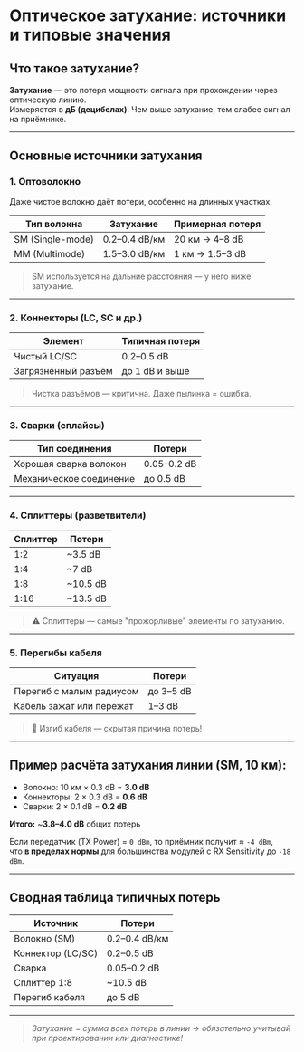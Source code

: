 # Оптическое затухание: источники и типовые значения

##  Что такое затухание?

**Затухание** — это потеря мощности сигнала при прохождении через оптическую линию.  
Измеряется в **дБ (децибелах)**. Чем выше затухание, тем слабее сигнал на приёмнике.

---

##  Основные источники затухания

### 1.  Оптоволокно
Даже чистое волокно даёт потери, особенно на длинных участках.

| Тип волокна      | Затухание     | Примерная потеря |
| ---------------- | ------------- | ---------------- |
| SM (Single-mode) | 0.2–0.4 dB/км | 20 км → 4–8 dB   |
| MM (Multimode)   | 1.5–3.0 dB/км | 1 км → 1.5–3 dB  |

>  SM используется на дальние расстояния — у него ниже затухание.

---

### 2. Коннекторы (LC, SC и др.)

| Элемент             | Типичная потеря |
| ------------------- | --------------- |
| Чистый LC/SC        | 0.2–0.5 dB      |
| Загрязнённый разъём | до 1 dB и выше  |

>  Чистка разъёмов — критична. Даже пылинка = ошибка.

---

### 3.  Сварки (сплайсы)

| Тип соединения          | Потери      |
| ----------------------- | ----------- |
| Хорошая сварка волокон  | 0.05–0.2 dB |
| Механическое соединение | до 0.5 dB   |

---

### 4.  Сплиттеры (разветвители)

| Сплиттер | Потери   |
| -------- | -------- |
| 1:2      | ~3.5 dB  |
| 1:4      | ~7 dB    |
| 1:8      | ~10.5 dB |
| 1:16     | ~13.5 dB |

> ⚠️ Сплиттеры — самые "прожорливые" элементы по затуханию.

---

### 5.  Перегибы кабеля

| Ситуация                 | Потери    |
| ------------------------ | --------- |
| Перегиб с малым радиусом | до 3–5 dB |
| Кабель зажат или пережат | 1–3 dB    |

> 📛 Изгиб кабеля — скрытая причина потерь!

---

##  Пример расчёта затухания линии (SM, 10 км):

- Волокно: 10 км × 0.3 dB = **3.0 dB**
- Коннекторы: 2 × 0.3 dB = **0.6 dB**
- Сварки: 2 × 0.1 dB = **0.2 dB**

**Итого:** ~**3.8–4.0 dB** общих потерь

Если передатчик (TX Power) = `0 dBm`, то приёмник получит ≈ `-4 dBm`,  
что **в пределах нормы** для большинства модулей с RX Sensitivity до `-18 dBm`.

---

##  Сводная таблица типичных потерь

| Источник          | Потери        |
| ----------------- | ------------- |
| Волокно (SM)      | 0.2–0.4 dB/км |
| Коннектор (LC/SC) | 0.2–0.5 dB    |
| Сварка            | 0.05–0.2 dB   |
| Сплиттер 1:8      | ~10.5 dB      |
| Перегиб кабеля    | до 5 dB       |

---

>  *Затухание = сумма всех потерь в линии → обязательно учитывай при проектировании или диагностике!*
